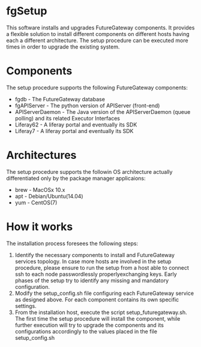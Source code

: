 # fgSetup
This software installs and upgrades FutureGateway components.
It provides a flexible solution to install different components on different hosts having each a different architecture.
The setup procedure can be executed more times in order to upgrade the existing system.

# Components
The setup procedure supports the following FutureGateway components:

* fgdb - The FutureGateway database
* fgAPIServer - The python version of APIServer (front-end)
* APIServerDaemon - The Java version of the APIServerDaemon (queue polling) and its related Executor Interfaces
* Liferay62 - A liferay portal and eventually its SDK
* Liferay7 - A liferay portal and eventually its SDK

# Architectures
The setup procedure supports the followin OS architecture actually differentiated only by the package manager applicaions:

* brew - MacOSx 10.x
* apt - Debian/Ubuntu(14.04)
* yum - CentOS(7)

# How it works
The installation process foresees the following steps:

1. Identify the necessary components to install and FutureGateway services topology. In case more hosts are involved in the setup procedure, please ensure to run the setup from a host able to connect ssh to each node passwordlessly properlyexchanging keys. Early phases of the setup try to identify any missing and mandatory configuration.
2. Modify the setup\_config.sh file configuring each FutureGateway service as designed above. For each component contains its own specific settings.
3. From the installation host, execute the script setup\_futuregateway.sh. The first time the setup procedure will install the component, while further execution will try to upgrade the components and its configurations accordingly to the values placed in the file setup\_config.sh





